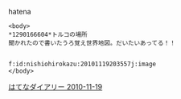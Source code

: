 
hatena

```
<body>
*1290166604*トルコの場所
聞かれたので書いたうろ覚え世界地図。だいたいあってる！！


f:id:nishiohirokazu:20101119203557j:image
</body>
```


[はてなダイアリー 2010-11-19](https://nishiohirokazu.hatenadiary.org/archive/2010/11/19)